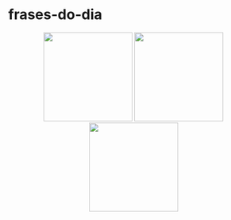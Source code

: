 # frases-do-dia

<div align="center">
<img src="https://github.com/nicolas-tavares/frases-do-dia/assets/138027100/e9993d8c-7a3c-4640-80d4-6f7438c95ac6" width="179px" />
<img src="https://github.com/nicolas-tavares/frases-do-dia/assets/138027100/79ac974b-bc99-4906-ba67-7f1e01f7775f" width="179px" /> 
<img src="https://github.com/nicolas-tavares/frases-do-dia/assets/138027100/a4f78032-57f0-4062-bf68-854ed92396c1" width="179px" /> 
</div> 

